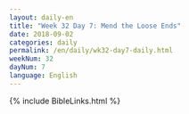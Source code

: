 ```yaml
---
layout: daily-en
title: "Week 32 Day 7: Mend the Loose Ends"
date: 2018-09-02 
categories: daily
permalink: /en/daily/wk32-day7-daily.html
weekNum: 32
dayNum: 7
language: English
---
```


{% include BibleLinks.html %}
